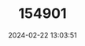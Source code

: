 ---
title: "154901"
category: "Gazza achlamys"
draft: false
date: 2024-02-22 13:03:51
languages:
  English: ["Large-toothed Ponyfish", "Naked Toothpony", "Silver Toothed-ponyfish", "Silvertooth Ponyfish", "Smalltoothed Ponyfish"]
  Spanish; Castilian: ["Motambo Liso"]
  French: ["Sapsap Nu"]
---